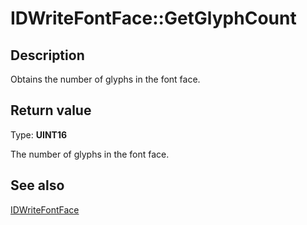 # IDWriteFontFace::GetGlyphCount

## Description

 Obtains the number of glyphs in the font face.

## Return value

Type: **UINT16**

The number of glyphs in the font face.

## See also

[IDWriteFontFace](https://learn.microsoft.com/windows/win32/api/dwrite/nn-dwrite-idwritefontface)